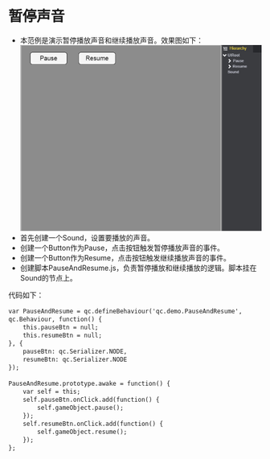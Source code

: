 # 暂停声音

* 本范例是演示暂停播放声音和继续播放声音。效果图如下：<br>
![](images\UI.png)
* 首先创建一个Sound，设置要播放的声音。
* 创建一个Button作为Pause，点击按钮触发暂停播放声音的事件。
* 创建一个Button作为Resume，点击按钮触发继续播放声音的事件。
* 创建脚本PauseAndResume.js，负责暂停播放和继续播放的逻辑。脚本挂在Sound的节点上。

代码如下：<br>
```
var PauseAndResume = qc.defineBehaviour('qc.demo.PauseAndResume', qc.Behaviour, function() {
    this.pauseBtn = null;
    this.resumeBtn = null;
}, {
    pauseBtn: qc.Serializer.NODE,
    resumeBtn: qc.Serializer.NODE
});

PauseAndResume.prototype.awake = function() {
    var self = this;
    self.pauseBtn.onClick.add(function() {
        self.gameObject.pause();
    });
    self.resumeBtn.onClick.add(function() {
        self.gameObject.resume();
    });
};
```